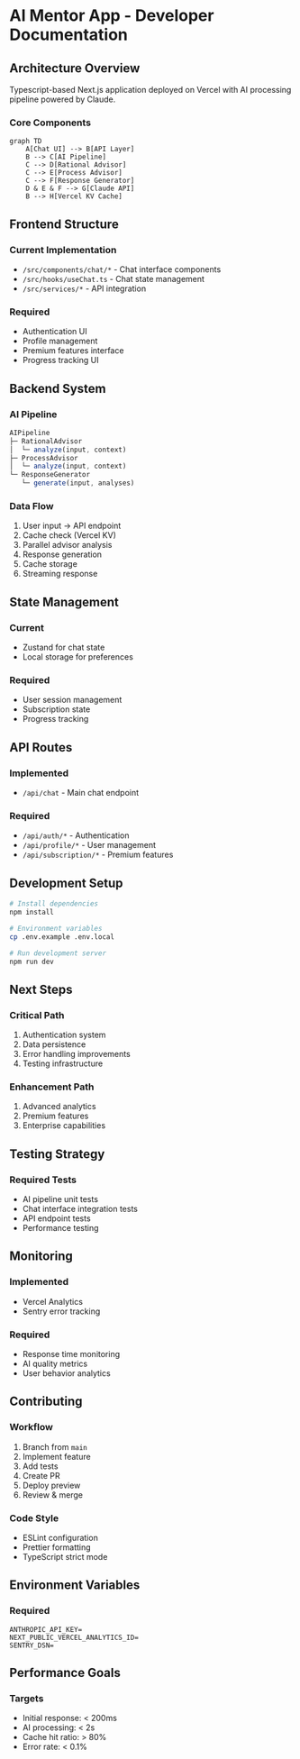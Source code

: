 # AI Mentor App - Developer Documentation

## Architecture Overview

Typescript-based Next.js application deployed on Vercel with AI processing pipeline powered by Claude.

### Core Components

```mermaid
graph TD
    A[Chat UI] --> B[API Layer]
    B --> C[AI Pipeline]
    C --> D[Rational Advisor]
    C --> E[Process Advisor]
    C --> F[Response Generator]
    D & E & F --> G[Claude API]
    B --> H[Vercel KV Cache]
```

## Frontend Structure

### Current Implementation
- `/src/components/chat/*` - Chat interface components
- `/src/hooks/useChat.ts` - Chat state management
- `/src/services/*` - API integration

### Required
- Authentication UI
- Profile management
- Premium features interface
- Progress tracking UI

## Backend System

### AI Pipeline
```typescript
AIPipeline
├─ RationalAdvisor
│  └─ analyze(input, context)
├─ ProcessAdvisor
│  └─ analyze(input, context)
└─ ResponseGenerator
   └─ generate(input, analyses)
```

### Data Flow
1. User input → API endpoint
2. Cache check (Vercel KV)
3. Parallel advisor analysis
4. Response generation
5. Cache storage
6. Streaming response

## State Management

### Current
- Zustand for chat state
- Local storage for preferences

### Required
- User session management
- Subscription state
- Progress tracking

## API Routes

### Implemented
- `/api/chat` - Main chat endpoint

### Required
- `/api/auth/*` - Authentication
- `/api/profile/*` - User management
- `/api/subscription/*` - Premium features

## Development Setup

```bash
# Install dependencies
npm install

# Environment variables
cp .env.example .env.local

# Run development server
npm run dev
```

## Next Steps

### Critical Path
1. Authentication system
2. Data persistence
3. Error handling improvements
4. Testing infrastructure

### Enhancement Path
1. Advanced analytics
2. Premium features
3. Enterprise capabilities

## Testing Strategy

### Required Tests
- AI pipeline unit tests
- Chat interface integration tests
- API endpoint tests
- Performance testing

## Monitoring

### Implemented
- Vercel Analytics
- Sentry error tracking

### Required
- Response time monitoring
- AI quality metrics
- User behavior analytics

## Contributing

### Workflow
1. Branch from `main`
2. Implement feature
3. Add tests
4. Create PR
5. Deploy preview
6. Review & merge

### Code Style
- ESLint configuration
- Prettier formatting
- TypeScript strict mode

## Environment Variables

### Required
```env
ANTHROPIC_API_KEY=
NEXT_PUBLIC_VERCEL_ANALYTICS_ID=
SENTRY_DSN=
```

## Performance Goals

### Targets
- Initial response: < 200ms
- AI processing: < 2s
- Cache hit ratio: > 80%
- Error rate: < 0.1%